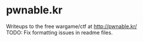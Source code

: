 # pwnable.kr
Writeups to the free wargame/ctf at http://pwnable.kr/  
TODO: Fix formatting issues in readme files.
